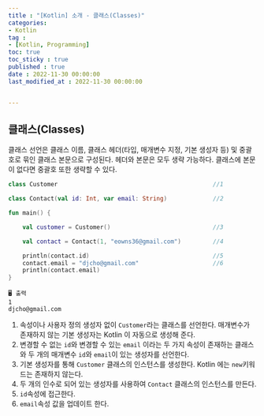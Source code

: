 ```yaml
---
title : "[Kotlin] 소개 - 클래스(Classes)"
categories:
- Kotlin
tag :
- [Kotlin, Programming]
toc: true
toc_sticky : true
published : true
date : 2022-11-30 00:00:00
last_modified_at : 2022-11-30 00:00:00


---
```


## 클래스(Classes)

클래스 선언은 클래스 이름, 클래스 헤더(타입, 매개변수 지정, 기본 생성자 등) 및 중괄호로 묶인 클래스 본문으로 구성된다. 헤더와 본문은 모두 생략 가능하다. 클래스에 본문이 없다면 중괄호 또한 생략할 수 있다.

```kotlin
class Customer                                            //1

class Contact(val id: Int, var email: String)             //2

fun main() {

    val customer = Customer()                             //3

    val contact = Contact(1, "eowns36@gmail.com")         //4

    println(contact.id)                                   //5
    contact.email = "djcho@gmail.com"                     //6
    println(contact.email)
}
```

```
🖥️ 출력
1
djcho@gmail.com
```



1. 속성이나 사용자 정의 생성자 없이 `Customer`라는 클래스를 선언한다. 매개변수가 존재하지 않는 기본 생성자는 Kotlin 이 자동으로 생성해 준다.
2. 변경할 수 없는 `id`와 변경할 수 있는 `email` 이라는 두 가지 속성이 존재하는 클래스와 두 개의 매개변수 `id`와 `email`이 있는 생성자를 선언한다.
3. 기본 생성자를 통해 `Customer` 클래스의 인스턴스를 생성한다. Kotlin 에는 `new`키워드는 존재하지 않는다.
4. 두 개의 인수로 되어 있는 생성자를 사용하여 `Contact` 클래스의 인스턴스를 만든다.
5. `id`속성에 접근한다.
6. `email`속성 값을 업데이트 한다.
